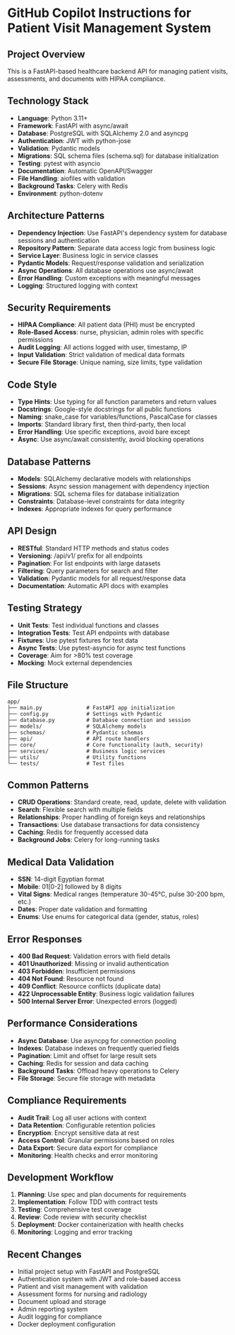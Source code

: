 # GitHub Copilot Instructions for Patient Visit Management System

## Project Overview
This is a FastAPI-based healthcare backend API for managing patient visits, assessments, and documents with HIPAA compliance.

## Technology Stack
- **Language**: Python 3.11+
- **Framework**: FastAPI with async/await
- **Database**: PostgreSQL with SQLAlchemy 2.0 and asyncpg
- **Authentication**: JWT with python-jose
- **Validation**: Pydantic models
- **Migrations**: SQL schema files (schema.sql) for database initialization
- **Testing**: pytest with asyncio
- **Documentation**: Automatic OpenAPI/Swagger
- **File Handling**: aiofiles with validation
- **Background Tasks**: Celery with Redis
- **Environment**: python-dotenv

## Architecture Patterns
- **Dependency Injection**: Use FastAPI's dependency system for database sessions and authentication
- **Repository Pattern**: Separate data access logic from business logic
- **Service Layer**: Business logic in service classes
- **Pydantic Models**: Request/response validation and serialization
- **Async Operations**: All database operations use async/await
- **Error Handling**: Custom exceptions with meaningful messages
- **Logging**: Structured logging with context

## Security Requirements
- **HIPAA Compliance**: All patient data (PHI) must be encrypted
- **Role-Based Access**: nurse, physician, admin roles with specific permissions
- **Audit Logging**: All actions logged with user, timestamp, IP
- **Input Validation**: Strict validation of medical data formats
- **Secure File Storage**: Unique naming, size limits, type validation

## Code Style
- **Type Hints**: Use typing for all function parameters and return values
- **Docstrings**: Google-style docstrings for all public functions
- **Naming**: snake_case for variables/functions, PascalCase for classes
- **Imports**: Standard library first, then third-party, then local
- **Error Handling**: Use specific exceptions, avoid bare except
- **Async**: Use async/await consistently, avoid blocking operations

## Database Patterns
- **Models**: SQLAlchemy declarative models with relationships
- **Sessions**: Async session management with dependency injection
- **Migrations**: SQL schema files for database initialization
- **Constraints**: Database-level constraints for data integrity
- **Indexes**: Appropriate indexes for query performance

## API Design
- **RESTful**: Standard HTTP methods and status codes
- **Versioning**: /api/v1/ prefix for all endpoints
- **Pagination**: For list endpoints with large datasets
- **Filtering**: Query parameters for search and filter
- **Validation**: Pydantic models for all request/response data
- **Documentation**: Automatic API docs with examples

## Testing Strategy
- **Unit Tests**: Test individual functions and classes
- **Integration Tests**: Test API endpoints with database
- **Fixtures**: Use pytest fixtures for test data
- **Async Tests**: Use pytest-asyncio for async test functions
- **Coverage**: Aim for >80% test coverage
- **Mocking**: Mock external dependencies

## File Structure
```
app/
├── main.py              # FastAPI app initialization
├── config.py            # Settings with Pydantic
├── database.py          # Database connection and session
├── models/              # SQLAlchemy models
├── schemas/             # Pydantic schemas
├── api/                 # API route handlers
├── core/                # Core functionality (auth, security)
├── services/            # Business logic services
├── utils/               # Utility functions
└── tests/               # Test files
```

## Common Patterns
- **CRUD Operations**: Standard create, read, update, delete with validation
- **Search**: Flexible search with multiple fields
- **Relationships**: Proper handling of foreign keys and relationships
- **Transactions**: Use database transactions for data consistency
- **Caching**: Redis for frequently accessed data
- **Background Jobs**: Celery for long-running tasks

## Medical Data Validation
- **SSN**: 14-digit Egyptian format
- **Mobile**: 01[0-2] followed by 8 digits
- **Vital Signs**: Medical ranges (temperature 30-45°C, pulse 30-200 bpm, etc.)
- **Dates**: Proper date validation and formatting
- **Enums**: Use enums for categorical data (gender, status, roles)

## Error Responses
- **400 Bad Request**: Validation errors with field details
- **401 Unauthorized**: Missing or invalid authentication
- **403 Forbidden**: Insufficient permissions
- **404 Not Found**: Resource not found
- **409 Conflict**: Resource conflicts (duplicate data)
- **422 Unprocessable Entity**: Business logic validation failures
- **500 Internal Server Error**: Unexpected errors (logged)

## Performance Considerations
- **Async Database**: Use asyncpg for connection pooling
- **Indexes**: Database indexes on frequently queried fields
- **Pagination**: Limit and offset for large result sets
- **Caching**: Redis for session and data caching
- **Background Tasks**: Offload heavy operations to Celery
- **File Storage**: Secure file storage with metadata

## Compliance Requirements
- **Audit Trail**: Log all user actions with context
- **Data Retention**: Configurable retention policies
- **Encryption**: Encrypt sensitive data at rest
- **Access Control**: Granular permissions based on roles
- **Data Export**: Secure data export for compliance
- **Monitoring**: Health checks and error monitoring

## Development Workflow
1. **Planning**: Use spec and plan documents for requirements
2. **Implementation**: Follow TDD with contract tests
3. **Testing**: Comprehensive test coverage
4. **Review**: Code review with security checklist
5. **Deployment**: Docker containerization with health checks
6. **Monitoring**: Logging and error tracking

## Recent Changes
- Initial project setup with FastAPI and PostgreSQL
- Authentication system with JWT and role-based access
- Patient and visit management with validation
- Assessment forms for nursing and radiology
- Document upload and storage
- Admin reporting system
- Audit logging for compliance
- Docker deployment configuration